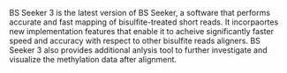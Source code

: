 
BS Seeker 3 is the latest version of BS Seeker, a software that performs accurate and fast mapping of bisulfite-treated short reads. It incorpaortes new implementation features that enable it to acheive significantly faster speed and accuracy with respect to other bisulfite reads aligners. BS Seeker 3 also provides additional anlysis tool to further investigate and visualize the methylation data after alignment. 
